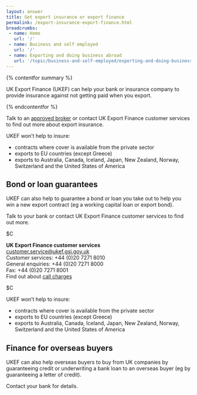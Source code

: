 ```yaml
---
layout: answer
title: Get export insurance or export finance
permalink: /export-insurance-export-finance.html
breadcrumbs:
 - name: Home
   url: '/'
 - name: Business and self employed
   url: '/'
 - name: Exporting and doing business abroad
   url: '/topic/business-and-self-employed/exporting-and-doing-business-abroad.html'
---
```

{% contentfor summary %}

UK Export Finance (UKEF) can help your bank or insurance company to provide insurance against not getting paid when you export.

{% endcontentfor %}

Talk to an [approved broker](https://www.gov.uk/government/publications/uk-export-finance-insurance-list-of-approved-brokers/export-insurance-approved-brokers) or contact UK Export Finance customer services to find out more about export insurance.

UKEF won’t help to insure:

- contracts where cover is available from the private sector
- exports to EU countries (except Greece)
- exports to Australia, Canada, Iceland, Japan, New Zealand, Norway, Switzerland and the United States of America

## Bond or loan guarantees

UKEF can also help to guarantee a bond or loan you take out to help you win a new export contract (eg a working capital loan or export bond).

Talk to your bank or contact UK Export Finance customer services to find out more. 

$C

**UK Export Finance customer services**   
<customer.service@ukef.gsi.gov.uk>   
Customer services: +44 (0)20 7271 8010   
General enquiries: +44 (0)20 7271 8000   
Fax: +44 (0)20 7271 8001  
Find out about [call charges](/call-charges) 

$C

UKEF won’t help to insure:

- contracts where cover is available from the private sector
- exports to EU countries (except Greece)
- exports to Australia, Canada, Iceland, Japan, New Zealand, Norway, Switzerland and the United States of America

## Finance for overseas buyers

UKEF can also help overseas buyers to buy from UK companies by guaranteeing credit or underwriting a bank loan to an overseas buyer (eg by guaranteeing a letter of credit).

Contact your bank for details.
